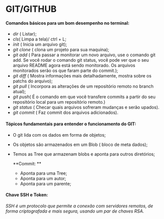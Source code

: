 # GIT/GITHUB



#### Comandos básicos para um bom desempenho no terminal:



* *dir* ( Listar);
* *cls*( Limpa a tela)/ ctrl + L;
* *init* ( Inicia um arquivo git);
* *git clone* ( clona um projeto para sua maquina);
* *git add* ( Para passar a monitorar um novo arquivo, use o comando git add. Se você rodar o comando git status, você pode ver que o seu arquivo README agora está sendo monitorado. Os arquivos monitorados serão os que faram parte do commit.);
* *git diff* ( Mostra informações mais detalhadamente, mostra sobre os patchs do arquivo);
* *git pull* ( Incorpora as alterações de um repositório remoto no branch atual);
* *git push*( É o comando em que você transfere commits a partir do seu repositório local para um repositório remoto.)
* *git status* ( Checar quais arquivos sofreram mudanças e serão upados).
* *git commit* ( Faz commit dos arquivos adicionados).  

#### Tópicos fundamentais para entender o funcionamento do GIT:

* O git lida com os dados em forma de objetos;

* Os objetos são armazenados em um Blob ( bloco de meta dados);

* Temos as Tree que armazenam blobs e aponta para outros diretórios;

  **Commit: **

  * Aponta para uma Tree;
  * Aponta para um autor;
  * Aponta para um parente;

#### Chave SSH e Token: 

*SSH é um protocolo que permite a conexão com servidores remotos, de forma criptografada e mais segura, usando um par de chaves RSA.*
